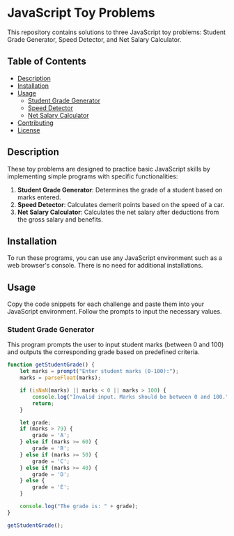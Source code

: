 # JavaScript Toy Problems

This repository contains solutions to three JavaScript toy problems: Student Grade Generator, Speed Detector, and Net Salary Calculator.

## Table of Contents

- [Description](#description)
- [Installation](#installation)
- [Usage](#usage)
  - [Student Grade Generator](#student-grade-generator)
  - [Speed Detector](#speed-detector)
  - [Net Salary Calculator](#net-salary-calculator)
- [Contributing](#contributing)
- [License](#license)

## Description

These toy problems are designed to practice basic JavaScript skills by implementing simple programs with specific functionalities:
1. **Student Grade Generator**: Determines the grade of a student based on marks entered.
2. **Speed Detector**: Calculates demerit points based on the speed of a car.
3. **Net Salary Calculator**: Calculates the net salary after deductions from the gross salary and benefits.

## Installation

To run these programs, you can use any JavaScript environment such as a web browser's console. There is no need for additional installations.

## Usage

Copy the code snippets for each challenge and paste them into your JavaScript environment. Follow the prompts to input the necessary values.

### Student Grade Generator

This program prompts the user to input student marks (between 0 and 100) and outputs the corresponding grade based on predefined criteria.

```javascript
function getStudentGrade() {
    let marks = prompt("Enter student marks (0-100):");
    marks = parseFloat(marks);

    if (isNaN(marks) || marks < 0 || marks > 100) {
        console.log("Invalid input. Marks should be between 0 and 100.");
        return;
    }

    let grade;
    if (marks > 79) {
        grade = 'A';
    } else if (marks >= 60) {
        grade = 'B';
    } else if (marks >= 50) {
        grade = 'C';
    } else if (marks >= 40) {
        grade = 'D';
    } else {
        grade = 'E';
    }

    console.log("The grade is: " + grade);
}

getStudentGrade();



